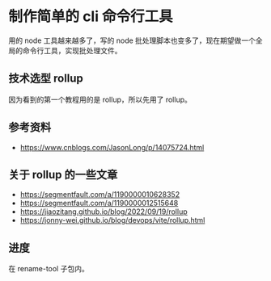 # 制作简单的 cli 命令行工具

用的 node 工具越来越多了，写的 node 批处理脚本也变多了，现在期望做一个全局的命令行工具，实现批处理文件。

## 技术选型 rollup

因为看到的第一个教程用的是 rollup，所以先用了 rollup。

## 参考资料

- https://www.cnblogs.com/JasonLong/p/14075724.html

## 关于 rollup 的一些文章

- https://segmentfault.com/a/1190000010628352
- https://segmentfault.com/a/1190000012515648
- https://jiaozitang.github.io/blog/2022/09/19/rollup
- https://jonny-wei.github.io/blog/devops/vite/rollup.html

## 进度

在 rename-tool 子包内。

